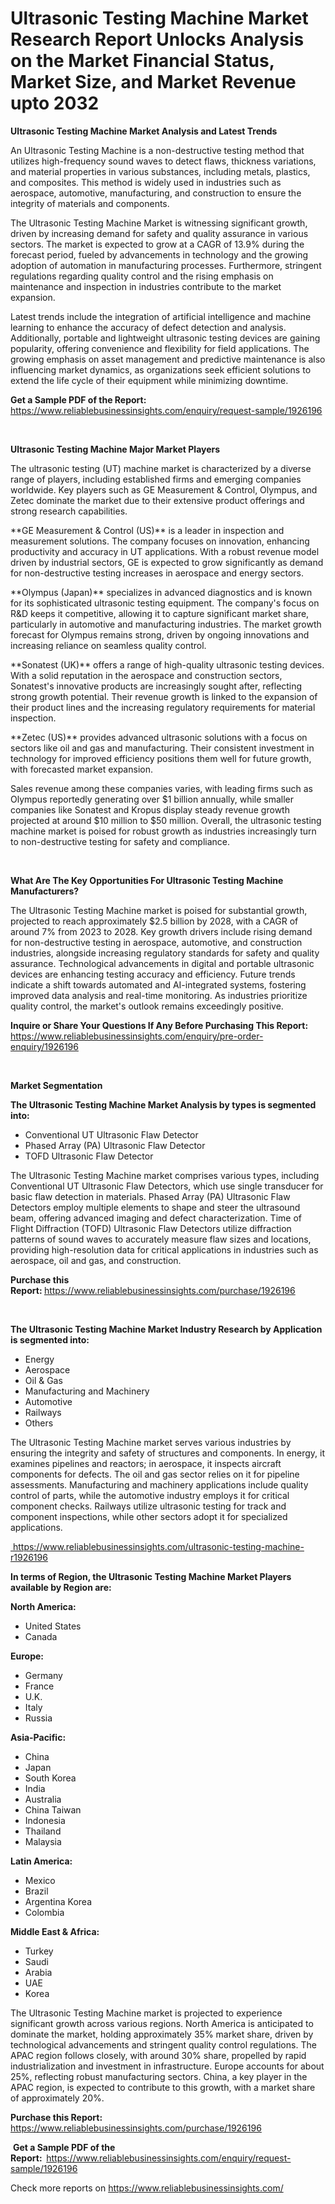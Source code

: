 <p><h1>Ultrasonic Testing Machine Market Research Report Unlocks Analysis on the Market Financial Status, Market Size, and Market Revenue upto 2032</h1></p><p><strong>Ultrasonic Testing Machine Market Analysis and Latest Trends</strong></p>
<p><p>An Ultrasonic Testing Machine is a non-destructive testing method that utilizes high-frequency sound waves to detect flaws, thickness variations, and material properties in various substances, including metals, plastics, and composites. This method is widely used in industries such as aerospace, automotive, manufacturing, and construction to ensure the integrity of materials and components.</p><p>The Ultrasonic Testing Machine Market is witnessing significant growth, driven by increasing demand for safety and quality assurance in various sectors. The market is expected to grow at a CAGR of 13.9% during the forecast period, fueled by advancements in technology and the growing adoption of automation in manufacturing processes. Furthermore, stringent regulations regarding quality control and the rising emphasis on maintenance and inspection in industries contribute to the market expansion.</p><p>Latest trends include the integration of artificial intelligence and machine learning to enhance the accuracy of defect detection and analysis. Additionally, portable and lightweight ultrasonic testing devices are gaining popularity, offering convenience and flexibility for field applications. The growing emphasis on asset management and predictive maintenance is also influencing market dynamics, as organizations seek efficient solutions to extend the life cycle of their equipment while minimizing downtime.</p></p>
<p><strong>Get a Sample PDF of the Report:&nbsp;</strong> <a href="https://www.reliablebusinessinsights.com/enquiry/request-sample/1926196?utm_campaign=3050&utm_medium=2&utm_source=Github&utm_content=ia&utm_term=10042025&utm_id=ultrasonic-testing-machine">https://www.reliablebusinessinsights.com/enquiry/request-sample/1926196</a></p>
<p>&nbsp;</p>
<p><strong>Ultrasonic Testing Machine Major Market Players</strong></p>
<p><p>The ultrasonic testing (UT) machine market is characterized by a diverse range of players, including established firms and emerging companies worldwide. Key players such as GE Measurement & Control, Olympus, and Zetec dominate the market due to their extensive product offerings and strong research capabilities.</p><p>**GE Measurement & Control (US)** is a leader in inspection and measurement solutions. The company focuses on innovation, enhancing productivity and accuracy in UT applications. With a robust revenue model driven by industrial sectors, GE is expected to grow significantly as demand for non-destructive testing increases in aerospace and energy sectors.</p><p>**Olympus (Japan)** specializes in advanced diagnostics and is known for its sophisticated ultrasonic testing equipment. The company's focus on R&D keeps it competitive, allowing it to capture significant market share, particularly in automotive and manufacturing industries. The market growth forecast for Olympus remains strong, driven by ongoing innovations and increasing reliance on seamless quality control.</p><p>**Sonatest (UK)** offers a range of high-quality ultrasonic testing devices. With a solid reputation in the aerospace and construction sectors, Sonatest's innovative products are increasingly sought after, reflecting strong growth potential. Their revenue growth is linked to the expansion of their product lines and the increasing regulatory requirements for material inspection.</p><p>**Zetec (US)** provides advanced ultrasonic solutions with a focus on sectors like oil and gas and manufacturing. Their consistent investment in technology for improved efficiency positions them well for future growth, with forecasted market expansion.</p><p>Sales revenue among these companies varies, with leading firms such as Olympus reportedly generating over $1 billion annually, while smaller companies like Sonatest and Kropus display steady revenue growth projected at around $10 million to $50 million. Overall, the ultrasonic testing machine market is poised for robust growth as industries increasingly turn to non-destructive testing for safety and compliance.</p></p>
<p>&nbsp;</p>
<p><strong>What Are The Key Opportunities For Ultrasonic Testing Machine Manufacturers?</strong></p>
<p><p>The Ultrasonic Testing Machine market is poised for substantial growth, projected to reach approximately $2.5 billion by 2028, with a CAGR of around 7% from 2023 to 2028. Key growth drivers include rising demand for non-destructive testing in aerospace, automotive, and construction industries, alongside increasing regulatory standards for safety and quality assurance. Technological advancements in digital and portable ultrasonic devices are enhancing testing accuracy and efficiency. Future trends indicate a shift towards automated and AI-integrated systems, fostering improved data analysis and real-time monitoring. As industries prioritize quality control, the market's outlook remains exceedingly positive.</p></p>
<p><strong>Inquire or Share Your Questions If Any Before Purchasing This Report:</strong> <a href="https://www.reliablebusinessinsights.com/enquiry/pre-order-enquiry/1926196?utm_campaign=3050&utm_medium=2&utm_source=Github&utm_content=ia&utm_term=10042025&utm_id=ultrasonic-testing-machine">https://www.reliablebusinessinsights.com/enquiry/pre-order-enquiry/1926196</a></p>
<p>&nbsp;</p>
<p><strong>Market Segmentation</strong></p>
<p><strong>The Ultrasonic Testing Machine Market Analysis by types is segmented into:</strong></p>
<p><ul><li>Conventional UT Ultrasonic Flaw Detector</li><li>Phased Array (PA) Ultrasonic Flaw Detector</li><li>TOFD Ultrasonic Flaw Detector</li></ul></p>
<p><p>The Ultrasonic Testing Machine market comprises various types, including Conventional UT Ultrasonic Flaw Detectors, which use single transducer for basic flaw detection in materials. Phased Array (PA) Ultrasonic Flaw Detectors employ multiple elements to shape and steer the ultrasound beam, offering advanced imaging and defect characterization. Time of Flight Diffraction (TOFD) Ultrasonic Flaw Detectors utilize diffraction patterns of sound waves to accurately measure flaw sizes and locations, providing high-resolution data for critical applications in industries such as aerospace, oil and gas, and construction.</p></p>
<p><strong>Purchase this Report:&nbsp;</strong><a href="https://www.reliablebusinessinsights.com/purchase/1926196?utm_campaign=3050&utm_medium=2&utm_source=Github&utm_content=ia&utm_term=10042025&utm_id=ultrasonic-testing-machine">https://www.reliablebusinessinsights.com/purchase/1926196</a></p>
<p>&nbsp;</p>
<p><strong>The Ultrasonic Testing Machine Market Industry Research by Application is segmented into:</strong></p>
<p><ul><li>Energy</li><li>Aerospace</li><li>Oil & Gas</li><li>Manufacturing and Machinery</li><li>Automotive</li><li>Railways</li><li>Others</li></ul></p>
<p><p>The Ultrasonic Testing Machine market serves various industries by ensuring the integrity and safety of structures and components. In energy, it examines pipelines and reactors; in aerospace, it inspects aircraft components for defects. The oil and gas sector relies on it for pipeline assessments. Manufacturing and machinery applications include quality control of parts, while the automotive industry employs it for critical component checks. Railways utilize ultrasonic testing for track and component inspections, while other sectors adopt it for specialized applications.</p></p>
<p><a href="https://www.reliablebusinessinsights.com/ultrasonic-testing-machine-r1926196?utm_campaign=3050&utm_medium=2&utm_source=Github&utm_content=ia&utm_term=10042025&utm_id=ultrasonic-testing-machine">&nbsp;https://www.reliablebusinessinsights.com/ultrasonic-testing-machine-r1926196</a></p>
<p><strong>In terms of Region, the Ultrasonic Testing Machine Market Players available by Region are:</strong></p>
<p>
    <p> <strong> North America: </strong>
        <ul>
            <li>United States</li>
            <li>Canada</li>
        </ul>
        </p> 
    <p> <strong> Europe: </strong>
        <ul>
            <li>Germany</li>
            <li>France</li>
            <li>U.K.</li>
            <li>Italy</li>
            <li>Russia</li>
        </ul>
        </p> 
    <p> <strong> Asia-Pacific: </strong>
        <ul>
            <li>China</li>
            <li>Japan</li>
            <li>South Korea</li>
            <li>India</li>
            <li>Australia</li>
            <li>China Taiwan</li>
            <li>Indonesia</li>
            <li>Thailand</li>
            <li>Malaysia</li>
        </ul>
        </p> 
    <p> <strong> Latin America: </strong>
        <ul>
            <li>Mexico</li>
            <li>Brazil</li>
            <li>Argentina Korea</li>
            <li>Colombia</li>
        </ul>
        </p> 
    <p> <strong> Middle East & Africa: </strong>
        <ul>
            <li>Turkey</li>
            <li>Saudi</li>
            <li>Arabia</li>
            <li>UAE</li>
            <li>Korea</li>
        </ul>
    </p>
    </p>
<p><p>The Ultrasonic Testing Machine market is projected to experience significant growth across various regions. North America is anticipated to dominate the market, holding approximately 35% market share, driven by technological advancements and stringent quality control regulations. The APAC region follows closely, with around 30% share, propelled by rapid industrialization and investment in infrastructure. Europe accounts for about 25%, reflecting robust manufacturing sectors. China, a key player in the APAC region, is expected to contribute to this growth, with a market share of approximately 20%.</p></p>
<p><strong>Purchase this Report: </strong><a href="https://www.reliablebusinessinsights.com/purchase/1926196?utm_campaign=3050&utm_medium=2&utm_source=Github&utm_content=ia&utm_term=10042025&utm_id=ultrasonic-testing-machine">https://www.reliablebusinessinsights.com/purchase/1926196</a></p>
<p>&nbsp;<strong>Get a Sample PDF of the Report:&nbsp;&nbsp;</strong><a href="https://www.reliablebusinessinsights.com/enquiry/request-sample/1926196?utm_campaign=3050&utm_medium=2&utm_source=Github&utm_content=ia&utm_term=10042025&utm_id=ultrasonic-testing-machine">https://www.reliablebusinessinsights.com/enquiry/request-sample/1926196</a></p>
<p><strong></strong></p>
<p>Check more reports on <a href="https://www.reliablebusinessinsights.com/?utm_campaign=3050&utm_medium=2&utm_source=Github&utm_content=ia&utm_term=10042025&utm_id=ultrasonic-testing-machine">https://www.reliablebusinessinsights.com/</a></p>